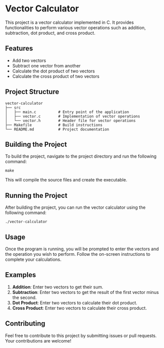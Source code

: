 # Vector Calculator

This project is a vector calculator implemented in C. It provides functionalities to perform various vector operations such as addition, subtraction, dot product, and cross product.

## Features

- Add two vectors
- Subtract one vector from another
- Calculate the dot product of two vectors
- Calculate the cross product of two vectors

## Project Structure

```
vector-calculator
├── src
│   ├── main.c          # Entry point of the application
│   ├── vector.c        # Implementation of vector operations
│   └── vector.h        # Header file for vector operations
├── Makefile            # Build instructions
└── README.md           # Project documentation
```

## Building the Project

To build the project, navigate to the project directory and run the following command:

```
make
```

This will compile the source files and create the executable.

## Running the Project

After building the project, you can run the vector calculator using the following command:

```
./vector-calculator
```

## Usage

Once the program is running, you will be prompted to enter the vectors and the operation you wish to perform. Follow the on-screen instructions to complete your calculations.

## Examples

1. **Addition**: Enter two vectors to get their sum.
2. **Subtraction**: Enter two vectors to get the result of the first vector minus the second.
3. **Dot Product**: Enter two vectors to calculate their dot product.
4. **Cross Product**: Enter two vectors to calculate their cross product.

## Contributing

Feel free to contribute to this project by submitting issues or pull requests. Your contributions are welcome!